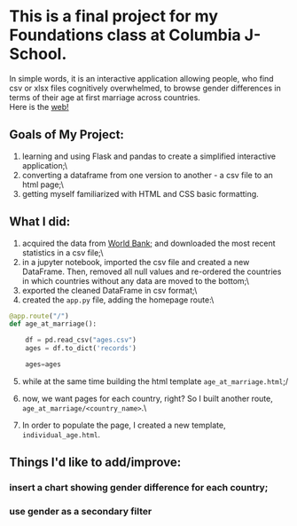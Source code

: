 # This is a final project for my Foundations class at Columbia J-School. 
In simple words, it is an interactive application allowing people, who find csv or xlsx files cognitively overwhelmed, to browse gender differences in terms of their age at first marriage across countries.\
Here is the [web!](https://a-project-about-ages-at-marriagegunicorn.onrender.com/)

## Goals of My Project:
1. learning and using Flask and pandas to create a simplified interactive application;\
2. converting a dataframe from one version to another - a csv file to an html page;\
3. getting myself familiarized with HTML and CSS basic formatting.

## What I did:
1. acquired the data from [World Bank;](https://databank.worldbank.org/source/gender-statistics) and downloaded the most recent statistics in a csv file;\
2. in a jupyter notebook, imported the csv file and created a new DataFrame. Then, removed all null values and re-ordered the countries in which countries without any data are moved to the bottom;\
3. exported the cleaned DataFrame in csv format;\
4. created the `app.py` file, adding the homepage route:\
```python
@app.route("/")
def age_at_marriage():

    df = pd.read_csv("ages.csv")
    ages = df.to_dict('records')

    ages=ages
```
5. while at the same time building the html template `age_at_marriage.html`;/

6. now, we want pages for each country, right? So I built another route, `age_at_marriage/<country_name>`.\
7. In order to populate the page, I created a new template, `individual_age.html`.

## Things I'd like to add/improve:
### insert a chart showing gender difference for each country;
### use gender as a secondary filter 





